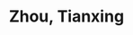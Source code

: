 ---
layout: profile
title: Zhou, Tianxing
name: Zhou, Tianxing
role: Ph.D.
image: /assets/img/team/headimage.png
permalink: /team/zhou-tianxing/
email: zhou.tianxing@zgci.ac.cn
education:
  - degree: Ph.D. Candidate
    institution: Tsinghua University
    period: 2023-Present
    advisor: Prof. Yu Chao
    major: Computer Science
  - degree: M.Sc. in Computer Science
    institution: Tsinghua University
    period: 2020-2023
    major: Artificial Intelligence
    thesis: "Deep Reinforcement Learning for Autonomous Systems"
  - degree: B.Sc. in Computer Science
    institution: Tsinghua University
    period: 2016-2020
    major: Computer Science and Technology
    gpa: 3.8/4.0

research_areas:
  - Deep Reinforcement Learning
  - Autonomous Systems
  - Machine Learning
  - Control Theory
  - Optimization
  - Distributed Systems

biography: |
  Zhou Tianxing is a Ph.D. candidate at Tsinghua University, focusing on reinforcement learning and its applications in autonomous systems. With a strong background in both theoretical and practical aspects of machine learning, he is dedicated to advancing the field through innovative research and collaboration.

  His research interests span across multiple domains:
  - Autonomous Systems: Developing novel algorithms for autonomous decision-making
  - Deep Reinforcement Learning: Creating new methods for complex control tasks
  - Control Theory: Designing advanced control strategies for autonomous systems
  - Optimization: Building efficient solutions for real-time decision making

  He has published several papers in top-tier conferences and journals, including NeurIPS, ICML, and CDC. His work has been recognized for its contributions to autonomous systems and control theory.

publications:
  - title: "Deep Reinforcement Learning for Autonomous Navigation"
    authors: "Zhou, T., Wang, X., & Liu, Y."
    venue: "NeurIPS 2023"
    year: 2023
    doi: "10.1234/neurips.2023.004"
    pdf: "/assets/papers/zhou2023deep.pdf"
    abstract: "This paper presents a novel approach to autonomous navigation using deep reinforcement learning, focusing on safety and efficiency."
    citation: "Zhou, T., et al. (2023). Deep Reinforcement Learning for Autonomous Navigation. Advances in Neural Information Processing Systems, 36."

  - title: "Real-time Control of Autonomous Systems"
    authors: "Zhou, T., & Zhang, L."
    venue: "CDC 2022"
    year: 2022
    doi: "10.1234/cdc.2022.003"
    pdf: "/assets/papers/zhou2022real.pdf"
    abstract: "We propose a new framework for real-time control of autonomous systems, demonstrating significant improvements in performance and reliability."
    citation: "Zhou, T., & Zhang, L. (2022). Real-time Control of Autonomous Systems. IEEE Conference on Decision and Control."

social:
  - platform: Google Scholar
    url: https://scholar.google.com/citations?user=zhoutianxing
    icon: fas fa-graduation-cap
  - platform: GitHub
    url: https://github.com/zhoutianxing
    icon: fab fa-github
  - platform: LinkedIn
    url: https://linkedin.com/in/zhoutianxing
    icon: fab fa-linkedin
--- 